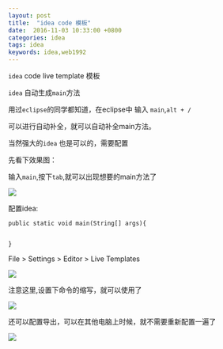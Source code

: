 ```yaml
---
layout: post
title:  "idea code 模板"
date:  2016-11-03 10:33:00 +0800
categories: idea
tags: idea
keywords: idea,web1992
---
```


`idea` code live template 模板

`idea` 自动生成`main`方法

<!--more-->

用过`eclipse`的同学都知道，在eclipse中 输入 `main`,`alt + /`

可以进行自动补全，就可以自动补全main方法。

当然强大的`idea` 也是可以的，需要配置

先看下效果图：

输入`main`,按下`tab`,就可以出现想要的main方法了

![](https://i.imgur.com/2EN9kOb.gif)


配置idea:

    public static void main(String[] args){

        
    }

File > Settings > Editor > Live Templates

![](https://i.imgur.com/ig63CBs.png)



注意这里,设置下命令的缩写，就可以使用了

![](https://i.imgur.com/urHl2xJ.png)


还可以配置导出，可以在其他电脑上时候，就不需要重新配置一遍了

![](https://i.imgur.com/7S1JIHV.png)
	







